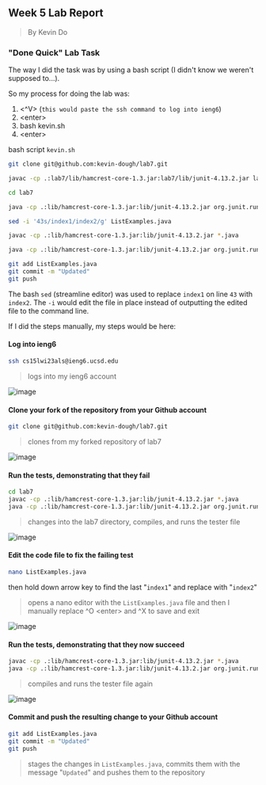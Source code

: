 ## Week 5 Lab Report
> By Kevin Do

### "Done Quick" Lab Task

The way I did the task was by using a bash script (I didn't know we weren't supposed to...).

So my process for doing the lab was:

1. <^V> (`this would paste the ssh command to log into ieng6`)
2. &lt;enter>
3. bash kevin.sh
4. &lt;enter>

bash script `kevin.sh`
```bash
git clone git@github.com:kevin-dough/lab7.git

javac -cp .:lab7/lib/hamcrest-core-1.3.jar:lab7/lib/junit-4.13.2.jar lab7/*.java

cd lab7

java -cp .:lib/hamcrest-core-1.3.jar:lib/junit-4.13.2.jar org.junit.runner.JUnitCore TestListExamples

sed -i '43s/index1/index2/g' ListExamples.java

javac -cp .:lib/hamcrest-core-1.3.jar:lib/junit-4.13.2.jar *.java

java -cp .:lib/hamcrest-core-1.3.jar:lib/junit-4.13.2.jar org.junit.runner.JUnitCore TestListExamples

git add ListExamples.java
git commit -m "Updated"
git push
```

The bash `sed` (streamline editor) was used to replace `index1` on line `43` with `index2`.
The `-i` would edit the file in place instead of outputting the edited file to the command line.

If I did the steps manually, my steps would be here:

#### Log into ieng6

```bash
ssh cs15lwi23als@ieng6.ucsd.edu
```
> logs into my ieng6 account

![image](https://user-images.githubusercontent.com/54718041/221057637-928cb4cc-89ee-4f75-b611-bea33acc11e0.png)


#### Clone your fork of the repository from your Github account

```bash
git clone git@github.com:kevin-dough/lab7.git
```
> clones from my forked repository of lab7

![image](https://user-images.githubusercontent.com/54718041/221057931-2922845c-d7e8-48c1-8913-3863138d2a3c.png)

#### Run the tests, demonstrating that they fail

```bash
cd lab7
javac -cp .:lib/hamcrest-core-1.3.jar:lib/junit-4.13.2.jar *.java
java -cp .:lib/hamcrest-core-1.3.jar:lib/junit-4.13.2.jar org.junit.runner.JUnitCore TestListExamples
```
> changes into the lab7 directory, compiles, and runs the tester file

![image](https://user-images.githubusercontent.com/54718041/221058649-d50da2d6-d0c5-4f3c-a958-1cb39ca49b78.png)

#### Edit the code file to fix the failing test

```bash
nano ListExamples.java
```
then hold down arrow key to find the last "`index1`" and replace with "`index2`"

> opens a nano editor with the `ListExamples.java` file and then I manually replace
> ^O &lt;enter> and ^X to save and exit

![image](https://user-images.githubusercontent.com/54718041/221058721-f7d32efe-4bfa-4121-82d8-a8f53054d62e.png)

#### Run the tests, demonstrating that they now succeed

```bash
javac -cp .:lib/hamcrest-core-1.3.jar:lib/junit-4.13.2.jar *.java
java -cp .:lib/hamcrest-core-1.3.jar:lib/junit-4.13.2.jar org.junit.runner.JUnitCore 
```
> compiles and runs the tester file again

![image](https://user-images.githubusercontent.com/54718041/221059245-ef1411d6-09ce-4f92-97a2-07a2994d6d18.png)


#### Commit and push the resulting change to your Github account

```bash
git add ListExamples.java
git commit -m "Updated"
git push
```
> stages the changes in `ListExamples.java`, commits them with the message "`Updated`" and pushes them to the repository
